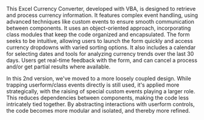This Excel Currency Converter, developed with VBA, is designed to retrieve and process currency information.  It features complex event handling, using advanced techniques like custom events to ensure smooth communication between components. It uses an object-oriented approach, incorporating class modules that keep the code organized and encapsulated. The form seeks to be intuitive, allowing users to launch the form quickly and access currency dropdowns with varied sorting options. It also includes a calendar for selecting dates and tools for analyzing currency trends over the last 30 days. Users get real-time feedback with the form, and can cancel a process and/or get partial results where available.

In this 2nd version, we've moved to a more loosely coupled design. While trapping userform/class events directly is still used, it's applied more strategically, with the raising of special custom events playing a larger role. This reduces dependencies between components, making the code less intricately tied together. By abstracting interactions with userform controls, the code becomes more modular and isolated, and thereby more refined.
